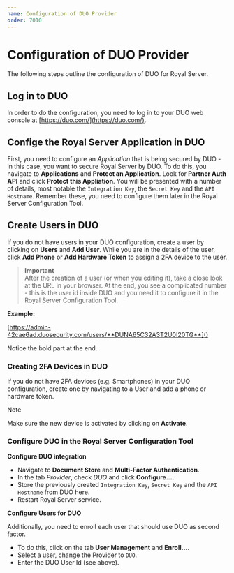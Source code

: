 ```yaml
---
name: Configuration of DUO Provider
order: 7010
---
```


# Configuration of DUO Provider

The following steps outline the configuration of DUO for Royal Server.

## Log in to DUO

In order to do the configuration, you need to log in to your DUO web console at [https://duo.com/](https://duo.com/).

## Confige the Royal Server Application in DUO

First, you need to configure an _Application_ that is being secured by DUO - in this case, you want to secure Royal Server by DUO. To do this, you navigate to **Applications** and **Protect an Application**. Look for **Partner Auth API** and click **Protect this Appliation**. You will be presented with a number of details, most notable the `Integration Key`, the `Secret Key` and the `API Hostname`. Remember these, you need to configure them later in the Royal Server Configuration Tool.

## Create Users in DUO

If you do not have users in your DUO configuration, create a user by clicking on **Users** and **Add User**. While you are in the details of the user, click **Add Phone** or **Add Hardware Token** to assign a 2FA device to the user.

> **Important**  
> After the creation of a user (or when you editing it), take a close look at the URL in your browser. At the end, you see a complicated number - this is the user id inside DUO and you need it to configure it in the Royal Server Configuration Tool.

**Example:**

[https://admin-42cae6ad.duosecurity.com/users/**DUNA65C32A3T2U0I20TG**]()

Notice the bold part at the end.

### Creating 2FA Devices in DUO

If you do not have 2FA devices (e.g. Smartphones) in your DUO configuration, create one by navigating to a User and add a phone or hardware token.

> [!NOTE]
> Make sure the new device is activated by clicking on **Activate**.

### Configure DUO in the Royal Server Configuration Tool

**Configure DUO integration**

- Navigate to **Document Store** and **Multi-Factor Authentication**.
- In the tab _Provider_, check _DUO_ and click **Configure...**.
- Store the previously created `Integration Key`, `Secret Key` and the `API Hostname` from DUO here.
- Restart Royal Server service.

**Configure Users for DUO**

Additionally, you need to enroll each user that should use DUO as second factor.

- To do this, click on the tab **User Management** and **Enroll...**.
- Select a user, change the Provider to `DUO`.
- Enter the DUO User Id (see above).
